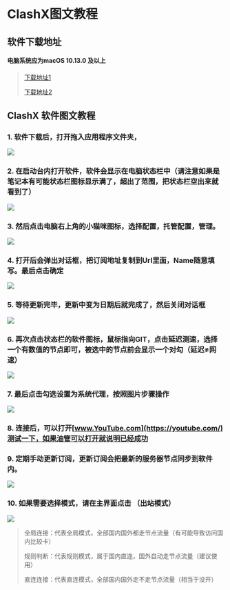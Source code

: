# ClashX图文教程

## 软件下载地址

#### 电脑系统应为macOS 10.13.0 及以上

> [下载地址1](https://airnet.lanzoui.com/irt92q8ke8b)
>
> [下载地址2](https://airnet.lanzoui.com/irt92q8ke8b)

## ClashX 软件图文教程

### 1. 软件下载后，打开拖入应用程序文件夹，

![](../.gitbook/assets/xnip2021-02-28_16-59-11.png)

### 2. 在启动台内打开软件，软件会显示在电脑状态栏中（请注意如果是笔记本有可能状态栏图标显示满了，超出了范围，把状态栏空出来就看到了）

![](../.gitbook/assets/xnip2021-02-28_17-04-05%20%281%29.png)

### 3. 然后点击电脑右上角的小猫咪图标，选择配置，托管配置，管理。

![](../.gitbook/assets/image.png)

### 4. 打开后会弹出对话框，把订阅地址复制到Url里面，Name随意填写。最后点击确定

![](../.gitbook/assets/xnip2021-02-28_17-14-36.png)

### 5. 等待更新完毕，更新中变为日期后就完成了，然后关闭对话框

![](../.gitbook/assets/xnip2021-02-28_17-17-21.png)

### 6. 再次点击状态栏的软件图标，鼠标指向GIT，点击延迟测速，选择一个有数值的节点即可，被选中的节点前会显示一个对勾（延迟≠网速）

![](../.gitbook/assets/xnip2021-02-28_17-22-48.png)

### 7. 最后点击勾选设置为系统代理，按照图片步骤操作

![](../.gitbook/assets/xnip2021-02-28_17-24-55.png)

### 8. 连接后，可以打开[www.YouTube.com](https://youtube.com/)测试一下，如果油管可以打开就说明已经成功

### 9. 定期手动更新订阅，更新订阅会把最新的服务器节点同步到软件内。

![](../.gitbook/assets/xnip2021-02-28_17-27-31.png)

### 10. 如果需要选择模式，请在主界面点击 （出站模式）

![](../.gitbook/assets/xnip2021-02-28_17-30-13.png)

> 全局连接：代表全局模式，全部国内国外都走节点流量（有可能导致访问国内比较卡）
>
> 规则判断：代表规则模式，属于国内直连，国外自动走节点流量（建议使用）
>
> 直连连接：代表直连模式，全部国内国外走不走节点流量（相当于没开）

